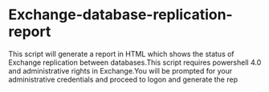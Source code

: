 # Exchange-database-replication-report
This script will generate a report in HTML which shows the status of Exchange replication between databases.This script requires powershell 4.0 and administrative rights in Exchange.You will be prompted for your administrative credentials and proceed to logon and generate the rep
